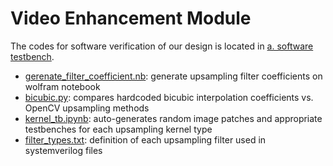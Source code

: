 # Video Enhancement Module
The codes for software verification of our design is located in [a. software testbench](<a. software testbench>).
* [gerenate_filter_coefficient.nb](https://github.com/sjb565/Fpgesture-controlled-video-enhancement/blob/main/video_enhancement/a.%20software%20testbench/generate_filter_coefficient.nb): generate upsampling filter coefficients on wolfram notebook
* [bicubic.py](https://github.com/sjb565/Fpgesture-controlled-video-enhancement/blob/main/video_enhancement/a.%20software%20testbench/bicubic.py): compares hardcoded bicubic interpolation coefficients vs. OpenCV upsampling methods
* [kernel_tb.ipynb](https://github.com/sjb565/Fpgesture-controlled-video-enhancement/blob/main/video_enhancement/a.%20software%20testbench/kernel_tb.ipynb): auto-generates random image patches and appropriate testbenches for each upsampling kernel type
* [filter_types.txt](https://github.com/sjb565/Fpgesture-controlled-video-enhancement/blob/main/video_enhancement/a.%20software%20testbench/filter_types.txt): definition of each upsampling filter used in systemverilog files
